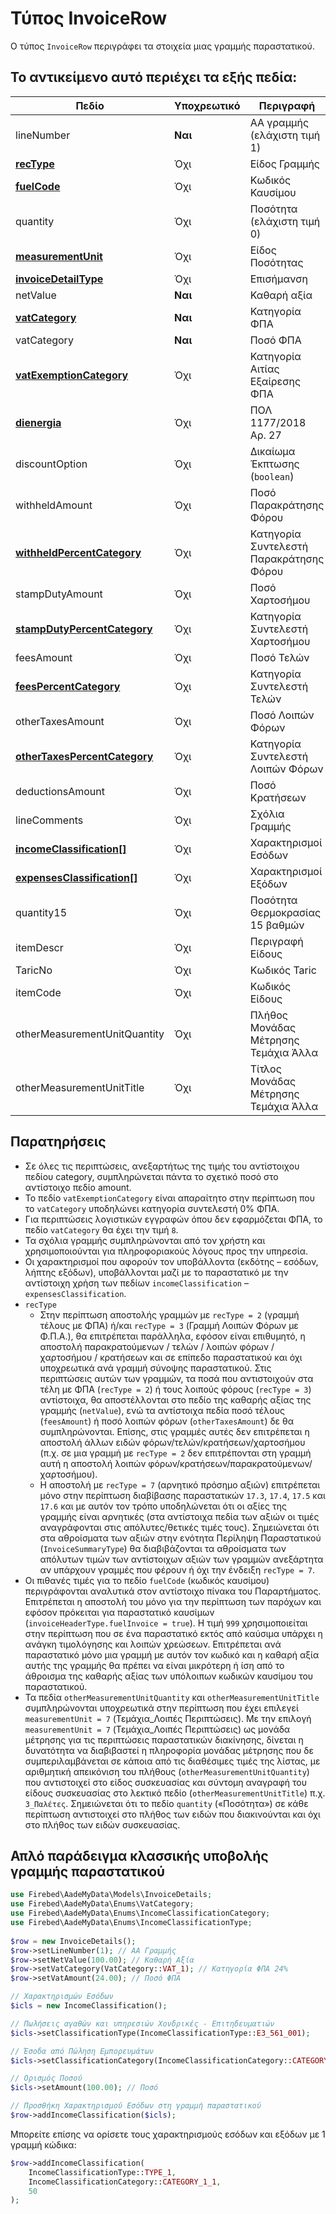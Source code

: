 # Τύπος InvoiceRow

Ο τύπος `InvoiceRow` περιγράφει τα στοιχεία μιας γραμμής παραστατικού.

## Το αντικείμενο αυτό περιέχει τα εξής πεδία:

| Πεδίο                                                                       | Υποχρεωτικό | Περιγραφή                               |
|-----------------------------------------------------------------------------|-------------|-----------------------------------------|
| lineNumber                                                                  | **Ναι**     | ΑΑ γραμμής (ελάχιστη τιμή 1)            |
| [**recType**](../appendix/rec-types)                                        | Όχι         | Είδος Γραμμής                           |
| [**fuelCode**](../appendix/fuel-types)                                      | Όχι         | Κωδικός Καυσίμου                        |
| quantity                                                                    | Όχι         | Ποσότητα (ελάχιστη τιμή 0)              |
| [**measurementUnit**](../appendix/measurement-units)                        | Όχι         | Είδος Ποσότητας                         |
| [**invoiceDetailType**](../appendix/invoice-detail-types)                   | Όχι         | Επισήμανση                              |
| netValue                                                                    | **Ναι**     | Καθαρή αξία                             |
| [**vatCategory**](../appendix/vat-categories)                               | **Ναι**     | Κατηγορία ΦΠΑ                           |
| vatCategory                                                                 | **Ναι**     | Ποσό ΦΠΑ                                |
| [**vatExemptionCategory**](../appendix/vat-exemption-categories)            | Όχι         | Κατηγορία Αιτίας Εξαίρεσης ΦΠΑ          |
| [**dienergia**](ship-type)                                                  | Όχι         | ΠΟΛ 1177/2018 Αρ. 27                    |
| discountOption                                                              | Όχι         | Δικαίωμα Έκπτωσης (`boolean`)           |
| withheldAmount                                                              | Όχι         | Ποσό Παρακράτησης Φόρου                 |
| [**withheldPercentCategory**](../appendix/withheld-percent-categories)      | Όχι         | Κατηγορία Συντελεστή Παρακράτησης Φόρου |
| stampDutyAmount                                                             | Όχι         | Ποσό Χαρτοσήμου                         |
| [**stampDutyPercentCategory**](../appendix/stamp-categories)                | Όχι         | Κατηγορία Συντελεστή Χαρτοσήμου         |
| feesAmount                                                                  | Όχι         | Ποσό Τελών                              |
| [**feesPercentCategory**](../appendix/fees-percent-categories)              | Όχι         | Κατηγορία Συντελεστή Τελών              |
| otherTaxesAmount                                                            | Όχι         | Ποσό Λοιπών Φόρων                       |
| [**otherTaxesPercentCategory**](../appendix/other-taxes-percent-categories) | Όχι         | Κατηγορία Συντελεστή Λοιπών Φόρων       |
| deductionsAmount                                                            | Όχι         | Ποσό Κρατήσεων                          |
| lineComments                                                                | Όχι         | Σχόλια Γραμμής                          |
| [**incomeClassification[]**](income-classification-type)                    | Όχι         | Χαρακτηρισμοί Εσόδων                    |
| [**expensesClassification[]**](expenses-classification-type)                | Όχι         | Χαρακτηρισμοί Εξόδων                    |
| quantity15                                                                  | Όχι         | Ποσότητα Θερμοκρασίας 15 βαθμών         |
| itemDescr                                                                   | Όχι         | Περιγραφή Είδους                        |
| TaricNo                                                                     | Όχι         | Κωδικός Taric                           |
| itemCode                                                                    | Όχι         | Κωδικός Είδους                          |
| otherMeasurementUnitQuantity                                                | Όχι         | Πλήθος Μονάδας Μέτρησης Τεμάχια Άλλα    |
| otherMeasurementUnitTitle                                                   | Όχι         | Τίτλος Μονάδας Μέτρησης Τεμάχια Άλλα    |

## Παρατηρήσεις

- Σε όλες τις περιπτώσεις, ανεξαρτήτως της τιμής του αντίστοιχου πεδίου category,
  συμπληρώνεται πάντα το σχετικό ποσό στο αντίστοιχο πεδίο amount.
- Το πεδίο `vatExemptionCategory` είναι απαραίτητο στην περίπτωση που το
  `vatCategory` υποδηλώνει κατηγορία συντελεστή 0% ΦΠΑ.
- Για περιπτώσεις λογιστικών εγγραφών όπου δεν εφαρμόζεται ΦΠΑ, το πεδίο
  `vatCategory` θα έχει την τιμή `8`.
- Τα σχόλια γραμμής συμπληρώνονται από τον χρήστη και χρησιμοποιούνται για
  πληροφοριακούς λόγους προς την υπηρεσία.
- Οι χαρακτηρισμοί που αφορούν τον υποβάλλοντα (εκδότης – εσόδων, λήπτης
  εξόδων), υποβάλλονται μαζί με το παραστατικό με την αντίστοιχη χρήση των
  πεδίων `incomeClassification` – `expensesClassification`.
- `recType`
    - Στην περίπτωση αποστολής γραμμών με `recType = 2` (γραμμή τέλους με ΦΠΑ)
      ή/και `recType = 3` (Γραμμή Λοιπών Φόρων με Φ.Π.Α.), θα επιτρέπεται παράλληλα,
      εφόσον είναι επιθυμητό, η αποστολή παρακρατούμενων / τελών / λοιπών φόρων /
      χαρτοσήμου / κρατήσεων και σε επίπεδο παραστατικού και όχι υποχρεωτικά ανά
      γραμμή σύνοψης παραστατικού. Στις περιπτώσεις αυτών των γραμμών, τα ποσά
      που αντιστοιχούν στα τέλη με ΦΠΑ (`recType = 2`) ή τους λοιπούς φόρους
      (`recType = 3`) αντίστοιχα, θα αποστέλλονται στο πεδίο της καθαρής αξίας της γραμμής
      (`netValue`), ενώ τα αντίστοιχα πεδία ποσό τέλους (`feesAmount`) ή ποσό λοιπών
      φόρων (`otherTaxesAmount`) δε θα συμπληρώνονται. Επίσης, στις γραμμές αυτές
      δεν επιτρέπεται η αποστολή άλλων ειδών φόρων/τελών/κρατήσεων/χαρτοσήμου
      (π.χ. σε μια γραμμή με `recType = 2` δεν επιτρέπονται στη γραμμή αυτή η αποστολή
      λοιπών φόρων/κρατήσεων/παρακρατούμενων/χαρτοσήμου).
    - Η αποστολή με `recType = 7` (αρνητικό πρόσημο αξιών) επιτρέπεται μόνο στην
      περίπτωση διαβίβασης παραστατικών `17.3`, `17.4`, `17.5` και `17.6` και με αυτόν τον
      τρόπο υποδηλώνεται ότι οι αξίες της γραμμής είναι αρνητικές (στα αντίστοιχα
      πεδία των αξιών οι τιμές αναγράφονται στις απόλυτες/θετικές τιμές τους).
      Σημειώνεται ότι στα αθροίσματα των αξιών στην ενότητα Περίληψη Παραστατικού
      (`InvoiceSummaryType`) θα διαβιβάζονται τα αθροίσματα των απόλυτων τιμών των
      αντίστοιχων αξιών των γραμμών ανεξάρτητα αν υπάρχουν γραμμές που φέρουν ή
      όχι την ένδειξη `recType = 7`.
- Οι πιθανές τιμές για το πεδίο `fuelCode` (κωδικός καυσίμου) περιγράφονται
  αναλυτικά στον αντίστοιχο πίνακα του Παραρτήματος. Επιτρέπεται η αποστολή του
  μόνο για την περίπτωση των παρόχων και εφόσον πρόκειται για παραστατικό
  καυσίμων (`invoiceHeaderType.fuelInvoice = true`). Η τιμή `999` χρησιμοποιείται στην
  περίπτωση που σε ένα παραστατικό εκτός από καύσιμα υπάρχει η ανάγκη
  τιμολόγησης και λοιπών χρεώσεων. Επιτρέπεται ανά παραστατικό μόνο μια γραμμή
  με αυτόν τον κωδικό και η καθαρή αξία αυτής της γραμμής θα πρέπει να είναι
  μικρότερη ή ίση από το άθροισμα της καθαρής αξίας των υπόλοιπων κωδικών
  καυσίμου του παραστατικού.
- Τα πεδία `otherMeasurementUnitQuantity` και `otherMeasurementUnitTitle`
  συμπληρώνονται υποχρεωτικά στην περίπτωση που έχει επιλεγεί `measurementUnit
  = 7` (Τεμάχια_Λοιπές Περιπτώσεις). Με την επιλογή `measurementUnit = 7`
  (Τεμάχια_Λοιπές Περιπτώσεις) ως μονάδα μέτρησης για τις περιπτώσεις
  παραστατικών διακίνησης, δίνεται η δυνατότητα να διαβιβαστεί η πληροφορία
  μονάδας μέτρησης που δε συμπεριλαμβάνεται σε κάποια από τις διαθέσιμες τιμές
  της λίστας, με αριθμητική απεικόνιση του πλήθους (`otherMeasurementUnitQuantity`)
  που αντιστοιχεί στο είδος συσκευασίας και σύντομη αναγραφή του είδους συσκευασίας
  στο λεκτικό πεδίο (`otherMeasurementUnitTitle`) π.χ. `3_Παλέτες`. Σημειώνεται ότι
  το πεδίο `quantity` («Ποσότητα») σε κάθε περίπτωση αντιστοιχεί στο πλήθος των ειδών που
  διακινούνται και όχι στο πλήθος των ειδών συσκευασίας.

## Απλό παράδειγμα κλασσικής υποβολής γραμμής παραστατικού

```php
use Firebed\AadeMyData\Models\InvoiceDetails;
use Firebed\AadeMyData\Enums\VatCategory;
use Firebed\AadeMyData\Enums\IncomeClassificationCategory;
use Firebed\AadeMyData\Enums\IncomeClassificationType;
    
$row = new InvoiceDetails();
$row->setLineNumber(1); // ΑΑ Γραμμής
$row->setNetValue(100.00); // Καθαρή Αξία
$row->setVatCategory(VatCategory::VAT_1); // Κατηγορία ΦΠΑ 24%
$row->setVatAmount(24.00); // Ποσό ΦΠΑ

// Χαρακτηρισμών Εσόδων
$icls = new IncomeClassification();

// Πωλήσεις αγαθών και υπηρεσιών Χονδρικές - Επιτηδευματιών
$icls->setClassificationType(IncomeClassificationType::E3_561_001); 

// Έσοδα από Πώληση Εμπορευμάτων
$icls->setClassificationCategory(IncomeClassificationCategory::CATEGORY_1_1);

// Ορισμός Ποσού
$icls->setAmount(100.00); // Ποσό

// Προσθήκη Χαρακτηρισμού Εσόδων στη γραμμή παραστατικού
$row->addIncomeClassification($icls);

```

Μπορείτε επίσης να ορίσετε τους χαρακτηρισμούς εσόδων και εξόδων με 1 γραμμή κώδικα:

```php
$row->addIncomeClassification(
    IncomeClassificationType::TYPE_1, 
    IncomeClassificationCategory::CATEGORY_1_1, 
    50
);
```